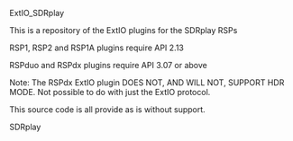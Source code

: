 ExtIO_SDRplay

This is a repository of the ExtIO plugins for the SDRplay RSPs

RSP1, RSP2 and RSP1A plugins require API 2.13

RSPduo and RSPdx plugins require API 3.07 or above

Note: The RSPdx ExtIO plugin DOES NOT, AND WILL NOT, SUPPORT HDR MODE. Not possible to do with just the ExtIO protocol.

This source code is all provide as is without support.

SDRplay
